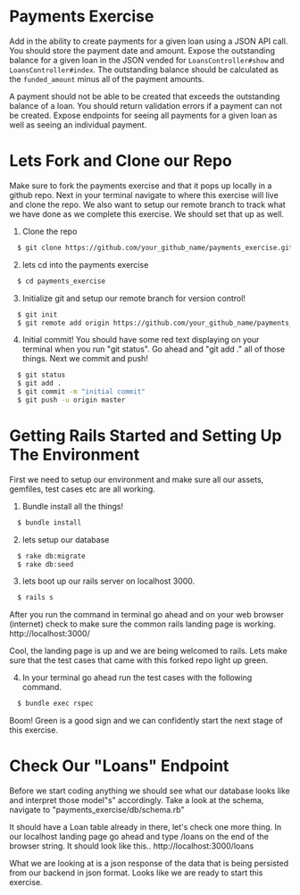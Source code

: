 # Payments Exercise

Add in the ability to create payments for a given loan using a JSON API call. You should store the payment date and amount. Expose the outstanding balance for a given loan in the JSON vended for `LoansController#show` and `LoansController#index`. The outstanding balance should be calculated as the `funded_amount` minus all of the payment amounts.

A payment should not be able to be created that exceeds the outstanding balance of a loan. You should return validation errors if a payment can not be created. Expose endpoints for seeing all payments for a given loan as well as seeing an individual payment.

# Lets Fork and Clone our Repo

Make sure to fork the payments exercise and that it pops up locally in a github repo. Next in your terminal navigate to where this exercise will live and clone the repo. We also want to setup our remote branch to track what we have done as we complete this exercise. We should set that up as well.

1. Clone the repo
```bash
  $ git clone https://github.com/your_github_name/payments_exercise.git
```
2. lets cd into the payments exercise
```bash
  $ cd payments_exercise
```
3. Initialize git and setup our remote branch for version control!
```bash
  $ git init
  $ git remote add origin https://github.com/your_github_name/payments_exercise.git
```
4. Initial commit! You should have some red text displaying on your terminal when you run "git status". Go ahead and "git add ." all of those things. Next we commit and push!
```bash
  $ git status
  $ git add .
  $ git commit -m "initial commit"
  $ git push -u origin master
```


# Getting Rails Started and Setting Up The Environment

First we need to setup our environment and make sure all our assets, gemfiles, test cases etc are all working.

1. Bundle install all the things!
```bash
  $ bundle install
```
2. lets setup our database
```bash
  $ rake db:migrate
  $ rake db:seed
```
3. lets boot up our rails server on localhost 3000.  
```bash
  $ rails s
```
After you run the command in terminal go ahead and on your web browser (internet) check to make sure the common rails landing page is working.
http://localhost:3000/

Cool, the landing page is up and we are being welcomed to rails. Lets make sure that the test cases that came with this forked repo light up green.

4. In your terminal go ahead run the test cases with the following command.
```bash
  $ bundle exec rspec
```
Boom! Green is a good sign and we can confidently start the next stage of this exercise.

# Check Our "Loans" Endpoint

Before we start coding anything we should see what our database looks like and interpret those model"s" accordingly. Take a look at the schema, navigate to "payments_exercise/db/schema.rb"

It should have a Loan table already in there, let's check one more thing. In our localhost landing page go ahead and type /loans on the end of the browser string. It should look like this..
http://localhost:3000/loans

What we are looking at is a json response of the data that is being persisted from our backend in json format. Looks like we are ready to start this exercise.
